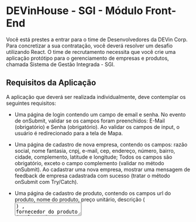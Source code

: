 # DEVinHouse - SGI - Módulo Front-End

Você está prestes a entrar para o time de Desenvolvedores da DEVin Corp. Para concretizar a sua contratação, você deverá resolver um desafio utilizando React. O time de recrutamento necessita que você crie uma aplicação protótipo para o gerenciamento de empresas e produtos, chamada Sistema de Gestão Integrada - SGI.

## Requisitos da Aplicação
A aplicação que deverá ser realizada individualmente, deve contemplar os seguintes requisitos:

- Uma página de login contendo um campo de email e senha. No evento de onSubmit, validar se os campos foram preenchidos: E-Mail (obrigatório) e Senha (obrigatório). Ao validar os campos de input, o usuário é redirecionado para a tela de Mapa.

- Uma página de cadastro de nova empresa, contendo os campos: razão social, nome fantasia, cnpj, e-mail, cep, endereço, número, bairro, cidade, complemento, latitude e longitude; Todos os campos são obrigatório, exceto o campo complemento (validar no método onSubmit). Ao cadastrar uma nova empresa, mostrar uma mensagem de feedback de empresa cadastrada com sucesso (tratar o método onSubmit com Try/Catch).

- Uma página de cadastro de produto, contendo os campos url do produto, nome do produto, preço unitário, descrição (<textarea>) , fornecedor do produto (<select/>)  e grupo (<select/>). Ao cadastrar um novo produto, mostrar uma mensagem de feedback de produto cadastrado com sucesso (tratar o método onSubmit com Try/Catch). As opções do select de grupo e fornecedor devem ser preenchidas de acordo com as rotas /categorias e /fornecedores

- Uma tela de mapa, contendo um Mapa centralizado e com marcadores de todas as empresas cadastradas no sistema (usar a latitude e longitude da empresa para definir a localização no mapa). 

- Uma implementação extra por parte do aluno: Ex: uma tela de cadastro de fornecedores, uma tela de listagens de produtos, etc...

## Plano de Projeto
Ao construir a aplicação Sistema de gestão integrada - SGI  contendo as páginas de Mapa, Empresas, Produtos e login,  o aluno estará colocando em prática os aprendizados em:
- HTML: principais tags como head, title, body, div, h1, form, input, button, ul, li. Atributos de tags como class, id, type.
- CSS: estilizar a página, os botões, inputs, alterar atributos dos elementos da tela de acordo com a interação do usuário para uma melhor experiência do usuário (UX), Alinhamento de elementos com flex-box.
- Javascript: variáveis, arrays, funções .map(), .filter(), .reducer(),  manipulação de eventos onChange, onSubmit, json-server.
- React: Componentes funcionais, Props, useEffect, useState, Estado do componente, Componentes de terceiros (react-leaflet), validação de formulários, chamadas para API usando API Fetch.
